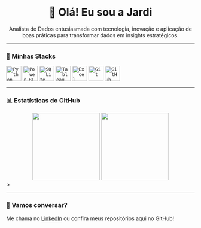 <h1 align="center">👋 Olá! Eu sou a Jardi</h1>

<p align="center">
Analista de Dados entusiasmada com tecnologia, inovação e aplicação de boas práticas para transformar dados em insights estratégicos.
</p>

---

### 🚀 Minhas Stacks
<code><img width="40px" src="https://cdn.jsdelivr.net/gh/devicons/devicon/icons/python/python-original.svg" title="Python"/></code>
<code><img width="40px" src="https://upload.wikimedia.org/wikipedia/commons/c/cf/New_Power_BI_Logo.svg" title="Power BI"/></code>
<code><img width="40px" src="https://cdn.jsdelivr.net/gh/devicons/devicon@latest/icons/aarch64/aarch64-original.svg" title="SQLite"/></code>
<code><img width="40px" src="https://img.icons8.com/?size=100&id=9Kvi1p1F0tUo&format=png&color=000000" title="Tableau"/></code>
<code><img width="40px" src="https://img.icons8.com/?size=100&id=117561&format=png&color=000000" title="Excel"/></code>
<code><img width="40px" src="https://cdn.jsdelivr.net/gh/devicons/devicon/icons/git/git-original.svg" title="Git"/></code>
<code><img width="40px" src="https://cdn.jsdelivr.net/gh/devicons/devicon/icons/github/github-original.svg" title="GitHub"/></code>




---

### 📊 Estatísticas do GitHub

<div align="center">
  <img height="180em" src="https://github-readme-stats.vercel.app/api?username=chaves08r&show_icons=true&theme=transparent&count_private=true" />
  <img height="180em" src="https://github-readme-stats.vercel.app/api/top-langs/?username=chaves08r&layout=compact&langs_count=7&theme=transparent"/>
</div>
>

---

### 💬 Vamos conversar?

Me chama no [LinkedIn](https://www.linkedin.com/in/jardielen-chaves/) ou confira meus repositórios aqui no GitHub!
